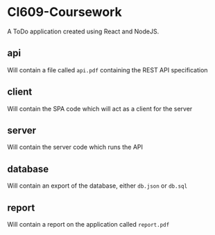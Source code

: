 # CI609-Coursework

A ToDo application created using React and NodeJS.

## api

Will contain a file called `api.pdf` containing the REST API specification

## client

Will contain the SPA code which will act as a client for the server

## server

Will contain the server code which runs the API

## database

Will contain an export of the database, either `db.json` or `db.sql`

## report

Will contain a report on the application called `report.pdf`
